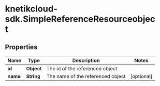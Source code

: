 # knetikcloud-sdk.SimpleReferenceResourceobject

## Properties
Name | Type | Description | Notes
------------ | ------------- | ------------- | -------------
**id** | **Object** | The id of the referenced object | 
**name** | **String** | The name of the referenced object | [optional] 


